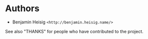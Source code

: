 # Authors

* Benjamin Heisig `<http://benjamin.heisig.name/>`

See also "THANKS" for people who have contributed to the project.
